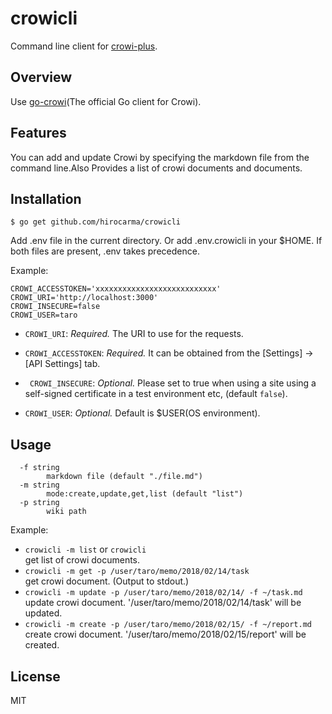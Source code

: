 # crowicli

Command line client for [crowi-plus](https://github.com/weseek/crowi-plus).

## Overview

Use [go-crowi](https://github.com/crowi/go-crowi.git)(The official Go client for Crowi).

## Features

You can add and update Crowi by specifying the markdown file from the
command line.Also Provides a list of crowi documents and documents.

## Installation

``` console
$ go get github.com/hirocarma/crowicli
```

Add .env file in the current directory. Or add .env.crowicli in your $HOME.
If both files are present, .env takes precedence.

Example:
``` :.envsample
CROWI_ACCESSTOKEN='xxxxxxxxxxxxxxxxxxxxxxxxxxx'
CROWI_URI='http://localhost:3000'
CROWI_INSECURE=false
CROWI_USER=taro
```
* `CROWI_URI`: *Required.* The URI to use for the requests.

* `CROWI_ACCESSTOKEN`: *Required.* It can be obtained from the
[Settings] -> [API Settings] tab.

* ` CROWI_INSECURE`: *Optional.* Please set to true when using a site using a
self-signed certificate in a test environment etc, (default `false`).

* `CROWI_USER`: *Optional.* Default is $USER(OS environment).

## Usage

``` shell
  -f string
        markdown file (default "./file.md")
  -m string
        mode:create,update,get,list (default "list")
  -p string
        wiki path
```

Example:

* `crowicli -m list` or `crowicli`  
  get list of crowi documents.
* `crowicli -m get -p /user/taro/memo/2018/02/14/task`  
  get crowi document. (Output to stdout.)
* `crowicli -m update -p /user/taro/memo/2018/02/14/ -f ~/task.md`  
  update crowi document. '/user/taro/memo/2018/02/14/task' will be updated.
* `crowicli -m create -p /user/taro/memo/2018/02/15/ -f ~/report.md`  
  create crowi document. '/user/taro/memo/2018/02/15/report' will be created.

## License
MIT

